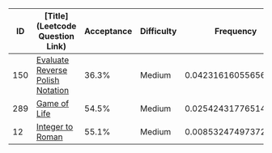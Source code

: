 |ID|[Title](Leetcode Question Link)|Acceptance|Difficulty|Frequency|
|----|-----|----|---|---|
|150|[Evaluate Reverse Polish Notation]( https://leetcode.com/problems/evaluate-reverse-polish-notation)|36.3%|Medium|0.042316160556566985|
|289|[Game of Life]( https://leetcode.com/problems/game-of-life)|54.5%|Medium|0.02542431776514386|
|12|[Integer to Roman]( https://leetcode.com/problems/integer-to-roman)|55.1%|Medium|0.008532474973720734|
